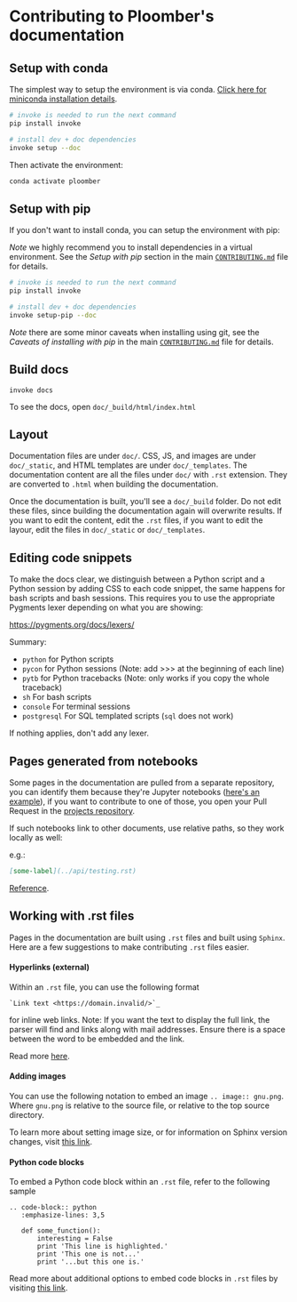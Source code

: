 # Contributing to Ploomber's documentation

## Setup with conda

The simplest way to setup the environment is via conda. [Click here for miniconda installation details](https://docs.conda.io/en/latest/miniconda.html).


```sh
# invoke is needed to run the next command
pip install invoke

# install dev + doc dependencies
invoke setup --doc
```

Then activate the environment:

```sh
conda activate ploomber
```

## Setup with pip

If you don't want to install conda, you can setup the environment with pip:

*Note* we highly recommend you to install dependencies in a virtual environment. See the *Setup with pip* section in the main [`CONTRIBUTING.md`](../CONTRIBUTING.md) file for details.

```sh
# invoke is needed to run the next command
pip install invoke

# install dev + doc dependencies
invoke setup-pip --doc
```

*Note* there are some minor caveats when installing using git, see the *Caveats of installing with pip* in the main [`CONTRIBUTING.md`](../CONTRIBUTING.md) file for details.

## Build docs

```
invoke docs
```

To see the docs, open `doc/_build/html/index.html`


## Layout

Documentation files are under `doc/`. CSS, JS, and images are under `doc/_static`, and HTML templates are under `doc/_templates`. The documentation content are all the files under `doc/` with `.rst` extension. They are converted to `.html` when building the documentation.

Once the documentation is built, you'll see a `doc/_build` folder. Do not edit these files, since building the documentation again will overwrite results. If you want to edit the content, edit the `.rst` files, if you want to edit the layour, edit the files in `doc/_static` or `doc/_templates`.


## Editing code snippets

To make the docs clear, we distinguish between a Python script and a Python
session by adding CSS to each code snippet, the same happens for bash
scripts and bash sessions. This requires you to use the appropriate Pygments
lexer depending on what you are showing:

https://pygments.org/docs/lexers/

Summary:
* `python` for Python scripts
* `pycon` for Python sessions (Note: add >>> at the beginning of each line)
* `pytb` for Python tracebacks (Note: only works if you copy the whole traceback)
* `sh` For bash scripts
* `console` For terminal sessions
* `postgresql` For SQL templated scripts (`sql` does not work)

If nothing applies, don't add any lexer.

## Pages generated from notebooks

Some pages in the documentation are pulled from a separate repository, you can identify them because they're Jupyter notebooks ([here's an example](https://docs.ploomber.io/en/latest/get-started/first-pipeline.html)), if you want to contribute to one of those, you open your Pull Request in the [projects repository](https://github.com/ploomber/projects).

If such notebooks link to other documents, use relative paths, so they work locally as well:

e.g.:

```md
[some-label](../api/testing.rst)
```

[Reference](https://nbsphinx.readthedocs.io/en/0.7.1/markdown-cells.html#Links-to-*.rst-Files-(and-Other-Sphinx-Source-Files)).

## Working with .rst files

Pages in the documentation are built using `.rst` files and built using `Sphinx`. Here are a few suggestions to make
contributing `.rst` files easier. 

#### Hyperlinks (external)

Within an `.rst` file, you can use the following format 

    `Link text <https://domain.invalid/>`_ 
    
for inline web links. Note: If you want the text to display the full link, the parser will find and links along with 
mail addresses. Ensure there is a space between the word to be embedded and the link.

Read more [here](https://www.sphinx-doc.org/en/master/usage/restructuredtext/basics.html#hyperlinks).

#### Adding images

You can use the following notation to embed an image `.. image:: gnu.png`.  Where `gnu.png` is relative to the source file, 
or relative to the top source directory. 

To learn more about setting image size, or for information on Sphinx version changes, visit [this link](https://www.sphinx-doc.org/en/master/usage/restructuredtext/basics.html#images).

#### Python code blocks

To embed a Python code block within an `.rst` file, refer to the following sample

```
.. code-block:: python
   :emphasize-lines: 3,5

   def some_function():
       interesting = False
       print 'This line is highlighted.'
       print 'This one is not...'
       print '...but this one is.'
```

Read more about additional options to embed code blocks in `.rst` files by visiting [this link](https://www.sphinx-doc.org/en/master/usage/restructuredtext/directives.html#showing-code-examples).



